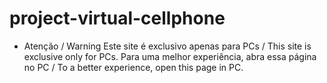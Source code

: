 # project-virtual-cellphone
 - Atenção / Warning
Este site é exclusivo apenas para PCs / This site is exclusive only for PCs.
Para uma melhor experiência, abra essa página no PC / To a better experience, open this page in PC.

